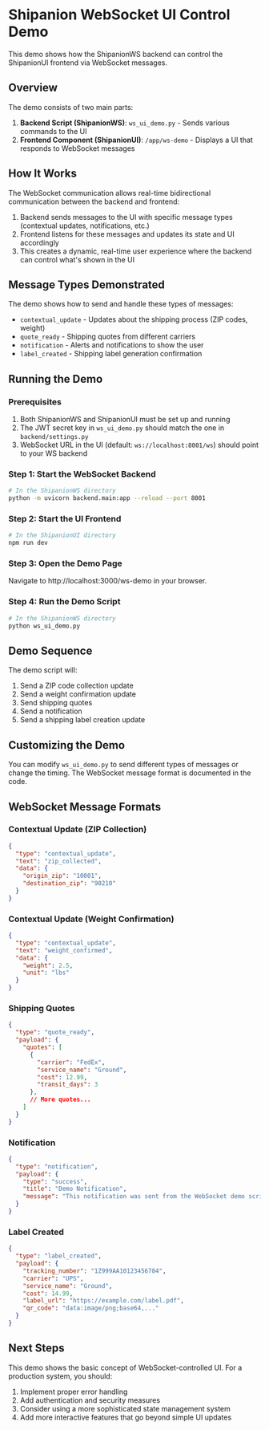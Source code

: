# Shipanion WebSocket UI Control Demo

This demo shows how the ShipanionWS backend can control the ShipanionUI frontend via WebSocket messages.

## Overview

The demo consists of two main parts:

1. **Backend Script (ShipanionWS)**: `ws_ui_demo.py` - Sends various commands to the UI
2. **Frontend Component (ShipanionUI)**: `/app/ws-demo` - Displays a UI that responds to WebSocket messages

## How It Works

The WebSocket communication allows real-time bidirectional communication between the backend and frontend:

1. Backend sends messages to the UI with specific message types (contextual updates, notifications, etc.)
2. Frontend listens for these messages and updates its state and UI accordingly
3. This creates a dynamic, real-time user experience where the backend can control what's shown in the UI

## Message Types Demonstrated

The demo shows how to send and handle these types of messages:

- `contextual_update` - Updates about the shipping process (ZIP codes, weight)
- `quote_ready` - Shipping quotes from different carriers
- `notification` - Alerts and notifications to show the user
- `label_created` - Shipping label generation confirmation

## Running the Demo

### Prerequisites

1. Both ShipanionWS and ShipanionUI must be set up and running
2. The JWT secret key in `ws_ui_demo.py` should match the one in `backend/settings.py`
3. WebSocket URL in the UI (default: `ws://localhost:8001/ws`) should point to your WS backend

### Step 1: Start the WebSocket Backend

```bash
# In the ShipanionWS directory
python -m uvicorn backend.main:app --reload --port 8001
```

### Step 2: Start the UI Frontend

```bash
# In the ShipanionUI directory
npm run dev
```

### Step 3: Open the Demo Page

Navigate to http://localhost:3000/ws-demo in your browser.

### Step 4: Run the Demo Script

```bash
# In the ShipanionWS directory
python ws_ui_demo.py
```

## Demo Sequence

The demo script will:

1. Send a ZIP code collection update
2. Send a weight confirmation update
3. Send shipping quotes
4. Send a notification
5. Send a shipping label creation update

## Customizing the Demo

You can modify `ws_ui_demo.py` to send different types of messages or change the timing. The WebSocket message format is documented in the code.

## WebSocket Message Formats

### Contextual Update (ZIP Collection)
```json
{
  "type": "contextual_update",
  "text": "zip_collected",
  "data": {
    "origin_zip": "10001",
    "destination_zip": "90210"
  }
}
```

### Contextual Update (Weight Confirmation)
```json
{
  "type": "contextual_update",
  "text": "weight_confirmed",
  "data": {
    "weight": 2.5,
    "unit": "lbs"
  }
}
```

### Shipping Quotes
```json
{
  "type": "quote_ready",
  "payload": {
    "quotes": [
      {
        "carrier": "FedEx",
        "service_name": "Ground",
        "cost": 12.99,
        "transit_days": 3
      },
      // More quotes...
    ]
  }
}
```

### Notification
```json
{
  "type": "notification",
  "payload": {
    "type": "success",
    "title": "Demo Notification",
    "message": "This notification was sent from the WebSocket demo script!"
  }
}
```

### Label Created
```json
{
  "type": "label_created",
  "payload": {
    "tracking_number": "1Z999AA10123456784",
    "carrier": "UPS",
    "service_name": "Ground",
    "cost": 14.99,
    "label_url": "https://example.com/label.pdf",
    "qr_code": "data:image/png;base64,..."
  }
}
```

## Next Steps

This demo shows the basic concept of WebSocket-controlled UI. For a production system, you should:

1. Implement proper error handling
2. Add authentication and security measures
3. Consider using a more sophisticated state management system
4. Add more interactive features that go beyond simple UI updates 